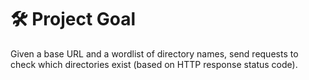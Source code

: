 # 🛠️ Project Goal

Given a base URL and a wordlist of directory names, send requests to check which directories exist (based on HTTP response status code).
